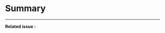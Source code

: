 <!--  
A good PR should describe what benefit this brings to the repository.
Ideally, there is an existing issue which the PR address.
If you consider this a substantial pull request, which according to the
contributing guidelines should give you the right to be added to the list
of contributors or authors, please mark the PR as 
"consider author for inclusion in Contributors" or
"consider author for inclusion in Authors" for the maintainers.
-->

# Summary 

<!-- Describe in plain English what this PR does -->

----
<!-- Add the related issue here, e.g. #6 -->
**Related issue :**
